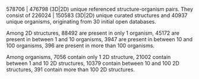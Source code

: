 578706 | 476798 (3D|2D) unique referenced structure-organism pairs. 
 They consist of 
 226024 | 150583 (3D|2D) unique curated structures and 
 40937 unique organisms,
 originating from 
 30 initial open databases. 
 
 Among 2D structures, 
 88492 are present in only 1 organism, 
 45172 are present in between 1 and 10 organisms, 
 3947 are present in between 10 and 100 organisms, 
 396 are present in more than 100 organisms. 
 
 Among organisms, 
 7056 contain only 1 2D structure, 
 21002 contain between 1 and 10 2D structures, 
 10379 contain between 10 and 100 2D structures, 
 391 contain more than 100 2D structures. 
